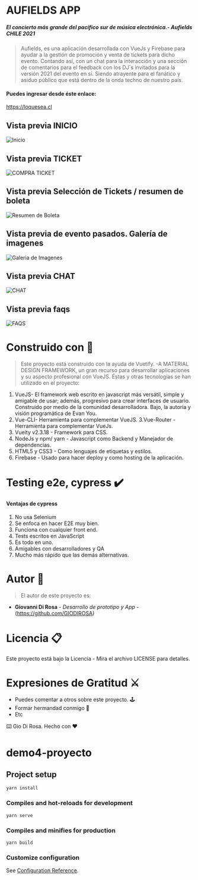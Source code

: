 # AUFIELDS APP

##### El concierto más grande del pacífico sur de música electrónica.- Aufields CHILE 2021

> Aufields, es una aplicación desarrollada con VueJs y Firebase para ayudar a la gestión de promoción y venta de tickets para dicho evento. Contando así, con un chat para la interacción y una sección de comentarios para el feedback con los DJ´s invitados para la versión 2021 del evento en sí. Siendo atrayente para el fanático y asiduo público que está dentro de la onda techno de nuestro país.

#### Puedes ingresar desde éste enlace:

https://loquesea.cl

## Vista previa INICIO

![Inicio](https://firebasestorage.googleapis.com/v0/b/proyecto-final-1-afa97.appspot.com/o/readme%2Fscreen01.png?alt=media&token=ac05ee1e-af2b-492f-8558-641b8a168606 "Vista de inicio")

## Vista previa TICKET

![COMPRA TICKET](https://firebasestorage.googleapis.com/v0/b/proyecto-final-1-afa97.appspot.com/o/readme%2Fscreen02.png?alt=media&token=3b803627-4122-4361-a4a6-194a7cd88f13 "Vista de tickets")

## Vista previa Selección de Tickets / resumen de boleta

![Resumen de Boleta](https://firebasestorage.googleapis.com/v0/b/proyecto-final-1-afa97.appspot.com/o/readme%2Fscreen03.png?alt=media&token=aa34c112-c3fe-46d2-a376-dd4fa92089b8g "Vista de resumen de boleta")

## Vista previa de evento pasados. Galería de imagenes

![Galeria de Imagenes](https://firebasestorage.googleapis.com/v0/b/proyecto-final-1-afa97.appspot.com/o/readme%2Fscreen04.png?alt=media&token=9f3e42a4-8662-45a1-a217-c821d17456f7 "Vista de concierto pasado")

## Vista previa CHAT

![CHAT](https://firebasestorage.googleapis.com/v0/b/proyecto-final-1-afa97.appspot.com/o/readme%2Fscreen06.png?alt=media&token=265ff0fb-52a5-4eb4-8c6a-eb26bb269adc "Vista de chat")

## Vista previa faqs

![FAQS](https://firebasestorage.googleapis.com/v0/b/proyecto-final-1-afa97.appspot.com/o/readme%2Fscreen09.png?alt=media&token=3beec36d-1953-4f50-b2e2-6874e2da6f2c "Vista de faqs")



# Construido con 🔧

> Este proyecto está construido con la ayuda de Vuetify. -A MATERIAL DESIGN FRAMEWORK, un gran recurso para desarrollar aplicaciones y su aspecto profesional con VueJS. Éstas y otras tecnologías se han utilizado en el proyecto:

1. VueJS- El framework web escrito en javascript más versátil, simple y amigable de usar; además, progresivo para crear interfaces de usuario. Construido por medio de la comunidad desarrolladora. Bajo, la autoria y visión programática de Evan You.
2. Vue-CLI- Herramienta para complementar VueJS.
   3.Vue-Router - Herramienta para complementar VueJs.
3. Vueity v2.3.18 - Framework para CSS.
4. NodeJs y npm/ yarn - Javascript como Backend y Manejador de dependencias.
5. HTML5 y CSS3 - Como lenguajes de etiquetas y estilos.
6. Firebase - Usado para hacer deploy y como hosting de la aplicación.

# Testing e2e, **cypress** ✔️

#### Ventajas de cypress
1. No usa Selenium
2. Se enfoca en hacer E2E muy bien.
3. Funciona con cualquier front end.
4. Tests escritos en JavaScript
5. Es todo en uno.
6. Amigables con desarrolladores y QA
7. Mucho más rápido que las demás alternativas.

# Autor 💊

> El autor de este proyecto es:

- **Giovanni Di Rosa** - _*Desarrollo de prototipo y App*_ - (https://github.com/GIODIROSA)

# Licencia 📋

Este proyecto está bajo la Licencia - Mira el archivo LICENSE para detalles.

# Expresiones de Gratitud ⚔️

- Puedes comentar a otros sobre este proyecto. 🕹️
- Formar hermandad conmigo 🔫
- Etc

⌨️ Gio Di Rosa. Hecho con ❤️

# demo4-proyecto

## Project setup

```
yarn install
```

### Compiles and hot-reloads for development

```
yarn serve
```

### Compiles and minifies for production

```
yarn build
```

### Customize configuration

See [Configuration Reference](https://cli.vuejs.org/config/).
